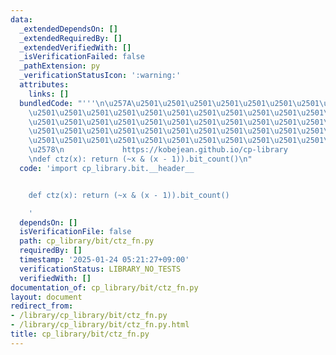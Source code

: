 ```yaml
---
data:
  _extendedDependsOn: []
  _extendedRequiredBy: []
  _extendedVerifiedWith: []
  _isVerificationFailed: false
  _pathExtension: py
  _verificationStatusIcon: ':warning:'
  attributes:
    links: []
  bundledCode: "'''\n\u257A\u2501\u2501\u2501\u2501\u2501\u2501\u2501\u2501\u2501\u2501\
    \u2501\u2501\u2501\u2501\u2501\u2501\u2501\u2501\u2501\u2501\u2501\u2501\u2501\
    \u2501\u2501\u2501\u2501\u2501\u2501\u2501\u2501\u2501\u2501\u2501\u2501\u2501\
    \u2501\u2501\u2501\u2501\u2501\u2501\u2501\u2501\u2501\u2501\u2501\u2501\u2501\
    \u2501\u2501\u2501\u2501\u2501\u2501\u2501\u2501\u2501\u2501\u2501\u2501\u2501\
    \u2578\n             https://kobejean.github.io/cp-library               \n'''\n\
    \ndef ctz(x): return (~x & (x - 1)).bit_count()\n"
  code: 'import cp_library.bit.__header__


    def ctz(x): return (~x & (x - 1)).bit_count()

    '
  dependsOn: []
  isVerificationFile: false
  path: cp_library/bit/ctz_fn.py
  requiredBy: []
  timestamp: '2025-01-24 05:21:27+09:00'
  verificationStatus: LIBRARY_NO_TESTS
  verifiedWith: []
documentation_of: cp_library/bit/ctz_fn.py
layout: document
redirect_from:
- /library/cp_library/bit/ctz_fn.py
- /library/cp_library/bit/ctz_fn.py.html
title: cp_library/bit/ctz_fn.py
---
```

